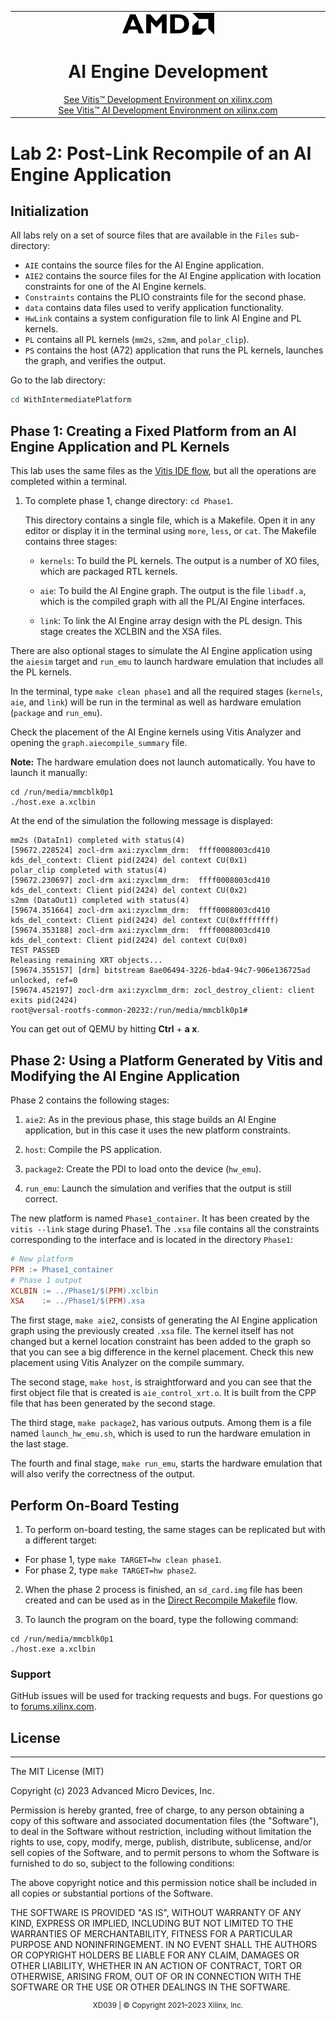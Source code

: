 ﻿</table>
<table class="sphinxhide" width="100%">
 <tr width="100%">
    <td align="center"><img src="https://raw.githubusercontent.com/Xilinx/Image-Collateral/main/xilinx-logo.png" width="30%"/><h1>AI Engine Development</h1>
    <a href="https://www.xilinx.com/products/design-tools/vitis.html">See Vitis™ Development Environment on xilinx.com</br></a>
    <a href="https://www.xilinx.com/products/design-tools/vitis/vitis-ai.html">See Vitis™ AI Development Environment on xilinx.com</a>
    </td>
 </tr>
</table>

# Lab 2: Post-Link Recompile of an AI Engine Application</h1>

## Initialization

All labs rely on a set of source files that are available in the `Files` sub-directory:

- `AIE` contains the source files for the AI Engine application.
- `AIE2` contains the source files for the AI Engine application with location constraints for one of the AI Engine kernels.
- `Constraints` contains the PLIO constraints file for the second phase.
- `data` contains data files used to verify application functionality.
- `HwLink` contains a system configuration file to link AI Engine and PL kernels.
- `PL` contains all PL kernels (`mm2s`, `s2mm`, and `polar_clip`).
- `PS` contains the host (A72) application that runs the PL kernels, launches the graph, and verifies the output.

Go to the lab directory:

```BASH
cd WithIntermediatePlatform
```

## Phase 1: Creating a Fixed Platform from an AI Engine Application and PL Kernels

This lab uses the same files as the [Vitis IDE flow](VitisIDE_Flow.md), but all the operations are completed within a terminal.

1. To complete phase 1, change directory: `cd Phase1`.

   This directory contains a single file, which is a Makefile. Open it in any editor or display it in the terminal using `more`, `less`, or `cat`. The Makefile contains three stages:

   * `kernels`: To build the PL kernels. The output is a number of XO files, which are packaged RTL kernels.

   * `aie`: To build the AI Engine graph. The output is the file `libadf.a`, which is the compiled graph with all the PL/AI Engine interfaces.

   * `link`: To link the AI Engine array design with the PL design. This stage creates the XCLBIN and the XSA files.

There are also optional stages to simulate the AI Engine application using the `aiesim` target and `run_emu` to launch hardware emulation that includes all the PL kernels.

In the terminal, type `make clean phase1` and all the required stages (`kernels`, `aie`, and `link`) will be run in the terminal as well as hardware emulation (`package` and `run_emu`).

Check the placement of the AI Engine kernels using Vitis Analyzer and opening the `graph.aiecompile_summary` file.

**Note:** The hardware emulation does not launch automatically. You have to launch it manually:

```
cd /run/media/mmcblk0p1
./host.exe a.xclbin
```

At the end of the simulation the following message is displayed:

```
mm2s (DataIn1) completed with status(4)
[59672.228524] zocl-drm axi:zyxclmm_drm:  ffff0008003cd410 kds_del_context: Client pid(2424) del context CU(0x1)
polar_clip completed with status(4)
[59672.230697] zocl-drm axi:zyxclmm_drm:  ffff0008003cd410 kds_del_context: Client pid(2424) del context CU(0x2)
s2mm (DataOut1) completed with status(4)
[59674.351664] zocl-drm axi:zyxclmm_drm:  ffff0008003cd410 kds_del_context: Client pid(2424) del context CU(0xffffffff)
[59674.353188] zocl-drm axi:zyxclmm_drm:  ffff0008003cd410 kds_del_context: Client pid(2424) del context CU(0x0)
TEST PASSED
Releasing remaining XRT objects...
[59674.355157] [drm] bitstream 8ae06494-3226-bda4-94c7-906e136725ad unlocked, ref=0
[59674.452197] zocl-drm axi:zyxclmm_drm: zocl_destroy_client: client exits pid(2424)
root@versal-rootfs-common-20232:/run/media/mmcblk0p1#
```

You can get out of QEMU by hitting **Ctrl** + **a x**.




## Phase 2: Using a Platform Generated by Vitis and Modifying the AI Engine Application

Phase 2 contains the following stages:

 1. `aie2`: As in the previous phase, this stage builds an AI Engine application, but in this case it uses the new platform constraints.

 2. `host`: Compile the PS application.

 3. `package2`: Create the PDI to load onto the device (`hw_emu`).

 4. `run_emu`: Launch the simulation and verifies that the output is still correct.


The new platform is named `Phase1_container`. It has been created by the `vitis --link` stage during Phase1. The `.xsa` file contains all the constraints corresponding to  the interface and is located in the directory `Phase1`:

```Makefile
# New platform
PFM := Phase1_container
# Phase 1 output
XCLBIN := ../Phase1/$(PFM).xclbin
XSA    := ../Phase1/$(PFM).xsa

```

The first stage, `make aie2`, consists of generating the AI Engine application graph using the previously created `.xsa` file. The kernel itself has not changed but a kernel location constraint has been added to the graph so that you can see a big difference in the kernel placement. Check this new placement using Vitis Analyzer on the compile summary.

The second stage, `make host`, is straightforward and you can see that the first object file that is created is `aie_control_xrt.o`. It is built from the CPP file that has been generated by the second stage.

The third stage, `make package2`, has various outputs. Among them is a file named `launch_hw_emu.sh`, which is used to run the hardware emulation in the last stage.

The fourth and final stage, `make run_emu`, starts the hardware emulation that will also verify the correctness of the output.


## Perform On-Board Testing

1. To perform on-board testing, the same stages can be replicated but with a different target:

- For phase 1, type `make TARGET=hw clean phase1`.
- For phase 2, type `make TARGET=hw phase2`.

2. When the phase 2 process is finished, an `sd_card.img` file has been created and can be used as in the [Direct Recompile Makefile](DirectRecompileMakefile_Flow.md) flow.

3. To launch the program on the board, type the following command:

```
cd /run/media/mmcblk0p1
./host.exe a.xclbin
```


### Support

GitHub issues will be used for tracking requests and bugs. For questions go to [forums.xilinx.com](http://forums.xilinx.com/).


## License

___

The MIT License (MIT)

Copyright (c) 2023 Advanced Micro Devices, Inc.

Permission is hereby granted, free of charge, to any person obtaining a copy of this software and associated documentation files (the "Software"), to deal in the Software without restriction, including without limitation the rights to use, copy, modify, merge, publish, distribute, sublicense, and/or sell copies of the Software, and to permit persons to whom the Software is furnished to do so, subject to the following conditions:

The above copyright notice and this permission notice shall be included in all copies or substantial portions of the Software.

THE SOFTWARE IS PROVIDED "AS IS", WITHOUT WARRANTY OF ANY KIND, EXPRESS OR IMPLIED, INCLUDING BUT NOT LIMITED TO THE WARRANTIES OF MERCHANTABILITY, FITNESS FOR A PARTICULAR PURPOSE AND NONINFRINGEMENT. IN NO EVENT SHALL THE AUTHORS OR COPYRIGHT HOLDERS BE LIABLE FOR ANY CLAIM, DAMAGES OR OTHER LIABILITY, WHETHER IN AN ACTION OF CONTRACT, TORT OR OTHERWISE, ARISING FROM, OUT OF OR IN CONNECTION WITH THE SOFTWARE OR THE USE OR OTHER DEALINGS IN THE SOFTWARE.



<p align="center"><sup>XD039 | &copy; Copyright 2021–2023 Xilinx, Inc.</sup></p>
